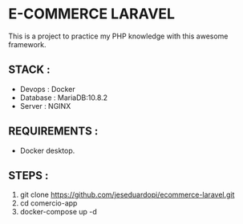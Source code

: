 
# E-COMMERCE LARAVEL

This is a project to practice my PHP knowledge with this awesome framework.

## STACK :
- Devops : Docker
- Database : MariaDB:10.8.2
- Server : NGINX

## REQUIREMENTS  :
- Docker desktop.

## STEPS :
1. git clone https://github.com/jeseduardopi/ecommerce-laravel.git
2. cd comercio-app
3. docker-compose up -d
 
